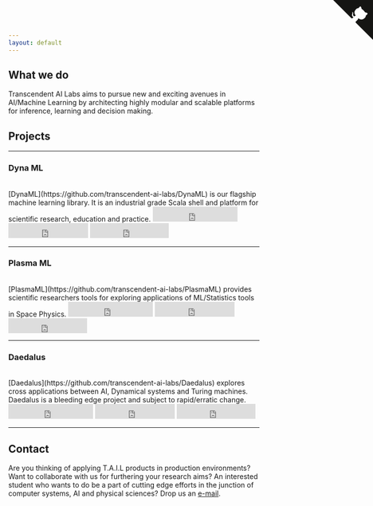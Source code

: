 ```yaml
---
layout: default
---
```


## What we do

Transcendent AI Labs aims to pursue new and exciting avenues in AI/Machine Learning
by architecting highly modular and scalable platforms for inference, learning and decision making.

## Projects
---

### Dyna ML

<br/>
[DynaML](https://github.com/transcendent-ai-labs/DynaML) is our flagship machine learning library. It is an industrial grade Scala shell and platform for scientific research, education and practice.


<iframe src="https://ghbtns.com/github-btn.html?user=transcendent-ai-labs&amp;repo=DynaML&amp;type=watch&amp;count=true&amp;size=large" allowtransparency="true" frameborder="0" scrolling="0" width="170" height="30"></iframe>
<iframe src="https://ghbtns.com/github-btn.html?user=transcendent-ai-labs&repo=DynaML&type=watch&count=true&size=large&v=2" frameborder="0" scrolling="0" width="160px" height="30px"></iframe>
<iframe src="https://ghbtns.com/github-btn.html?user=transcendent-ai-labs&repo=DynaML&type=fork&count=true&size=large" frameborder="0" scrolling="0" width="158px" height="30px"></iframe>

---

### Plasma ML

<br/>
[PlasmaML](https://github.com/transcendent-ai-labs/PlasmaML) provides scientific researchers tools for exploring applications of ML/Statistics tools in Space Physics.

<iframe src="https://ghbtns.com/github-btn.html?user=transcendent-ai-labs&amp;repo=PlasmaML&amp;type=watch&amp;count=true&amp;size=large" allowtransparency="true" frameborder="0" scrolling="0" width="170" height="30"></iframe>
<iframe src="https://ghbtns.com/github-btn.html?user=transcendent-ai-labs&repo=PlasmaML&type=watch&count=true&size=large&v=2" frameborder="0" scrolling="0" width="160px" height="30px"></iframe>
<iframe src="https://ghbtns.com/github-btn.html?user=transcendent-ai-labs&repo=PlasmaML&type=fork&count=true&size=large" frameborder="0" scrolling="0" width="158px" height="30px"></iframe>
<br/>

---

### Daedalus

<br/>
[Daedalus](https://github.com/transcendent-ai-labs/Daedalus) explores cross applications between AI, Dynamical systems and Turing machines. Daedalus is a bleeding edge project and subject to rapid/erratic change.

<iframe src="https://ghbtns.com/github-btn.html?user=transcendent-ai-labs&amp;repo=Daedalus&amp;type=watch&amp;count=true&amp;size=large" allowtransparency="true" frameborder="0" scrolling="0" width="170" height="30"></iframe>
<iframe src="https://ghbtns.com/github-btn.html?user=transcendent-ai-labs&repo=Daedalus&type=watch&count=true&size=large&v=2" frameborder="0" scrolling="0" width="160px" height="30px"></iframe>
<iframe src="https://ghbtns.com/github-btn.html?user=transcendent-ai-labs&repo=Daedalus&type=fork&count=true&size=large" frameborder="0" scrolling="0" width="158px" height="30px"></iframe>

---

## Contact

Are you thinking of applying T.A.I.L products in production environments? Want to collaborate with us for furthering your research aims? An interested student who wants to do be a part of cutting edge efforts in the junction of computer systems, AI and physical sciences? Drop us an [e-mail](mailto:T-AI-Labs@protonmail.com).

<a href="https://github.com/transcendent-ai-labs" class="github-corner"><svg width="80" height="80" viewBox="0 0 250 250" style="fill:#151513; color:#fff; position: absolute; top: 0; border: 0; right: 0;"><path d="M0,0 L115,115 L130,115 L142,142 L250,250 L250,0 Z"></path><path d="M128.3,109.0 C113.8,99.7 119.0,89.6 119.0,89.6 C122.0,82.7 120.5,78.6 120.5,78.6 C119.2,72.0 123.4,76.3 123.4,76.3 C127.3,80.9 125.5,87.3 125.5,87.3 C122.9,97.6 130.6,101.9 134.4,103.2" fill="currentColor" style="transform-origin: 130px 106px;" class="octo-arm"></path><path d="M115.0,115.0 C114.9,115.1 118.7,116.5 119.8,115.4 L133.7,101.6 C136.9,99.2 139.9,98.4 142.2,98.6 C133.8,88.0 127.5,74.4 143.8,58.0 C148.5,53.4 154.0,51.2 159.7,51.0 C160.3,49.4 163.2,43.6 171.4,40.1 C171.4,40.1 176.1,42.5 178.8,56.2 C183.1,58.6 187.2,61.8 190.9,65.4 C194.5,69.0 197.7,73.2 200.1,77.6 C213.8,80.2 216.3,84.9 216.3,84.9 C212.7,93.1 206.9,96.0 205.4,96.6 C205.1,102.4 203.0,107.8 198.3,112.5 C181.9,128.9 168.3,122.5 157.7,114.1 C157.9,116.9 156.7,120.9 152.7,124.9 L141.0,136.5 C139.8,137.7 141.6,141.9 141.8,141.8 Z" fill="currentColor" class="octo-body"></path></svg></a><style>.github-corner:hover .octo-arm{animation:octocat-wave 560ms ease-in-out}@keyframes octocat-wave{0%,100%{transform:rotate(0)}20%,60%{transform:rotate(-25deg)}40%,80%{transform:rotate(10deg)}}@media (max-width:500px){.github-corner:hover .octo-arm{animation:none}.github-corner .octo-arm{animation:octocat-wave 560ms ease-in-out}}</style>
